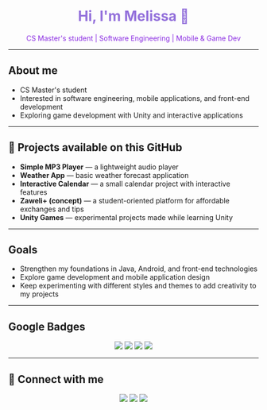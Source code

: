 <!-- Profile Header -->
<h1 align="center" style="color:#9370DB;">Hi, I'm Melissa 👋</h1>
<p align="center" style="color:#8A2BE2;">CS Master's student | Software Engineering | Mobile & Game Dev</p>

---

##  About me
- CS Master's student  
- Interested in software engineering, mobile applications, and front-end development  
- Exploring game development with Unity and interactive applications  

---

## 💜 Projects available on this GitHub
- **Simple MP3 Player** — a lightweight audio player  
- **Weather App** — basic weather forecast application  
- **Interactive Calendar** — a small calendar project with interactive features  
- **Zaweli+ (concept)** — a student-oriented platform for affordable exchanges and tips  
- **Unity Games** — experimental projects made while learning Unity  

---

##  Goals
- Strengthen my foundations in Java, Android, and front-end technologies  
- Explore game development and mobile application design  
- Keep experimenting with different styles and themes to add creativity to my projects  

---

## Google Badges
<p align="center">
  <img src="https://img.shields.io/badge/Build%20Apps%20with%20Flutter-9B59B6?style=for-the-badge&logo=flutter&logoColor=white" />
  <img src="https://img.shields.io/badge/Introduction%20to%20SQL-6C3483?style=for-the-badge&logo=postgresql&logoColor=white" />
  <img src="https://img.shields.io/badge/Web%20Apps%20with%20Firebase-8E44AD?style=for-the-badge&logo=firebase&logoColor=white" />
  <img src="https://img.shields.io/badge/Get%20data%20from%20the%20internet-7D3C98?style=for-the-badge&logo=googlechrome&logoColor=white" />
</p>

---

## 🔗 Connect with me
<p align="center">
  <a href="https://github.com/melbouls"><img src="https://img.shields.io/badge/GitHub-181717?style=for-the-badge&logo=github&logoColor=white" /></a>
  <a href="https://linkedin.com/in/tonprofil"><img src="https://img.shields.io/badge/LinkedIn-0077B5?style=for-the-badge&logo=linkedin&logoColor=white" /></a>
  <a href="mailto:tonmail@gmail.com"><img src="https://img.shields.io/badge/Email-D14836?style=for-the-badge&logo=gmail&logoColor=white" /></a>
</p>
